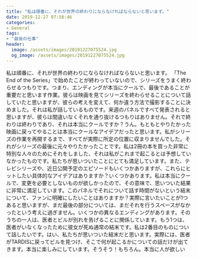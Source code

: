 ```yaml
---
title: "私は順番に、それが世界の終わりにならなければならないと思います。"
date: 2019-12-27 07:58:46
categories:
- General
tags:
- "最後の仕事"
header:
  image: /assets/images/20191227075524.jpg
  og_image: /assets/images/20191227075524.jpg
---
```


私は順番に、それが世界の終わりにならなければならないと思います。 「The End of the Series」で始めたことが終わっていないので、シリーズをうまく終わらせるつもりです。つまり、エンディングが本当にクールで、最後であることが重要だと思います作業。彼らは映画を見てシリーズを終わらせることについて話していたと思いますが、彼らの考えを変えて、何か違う方法で撮影することに決めました。それは私が話しているものです。来週のパネルですべて発表されると思いますが、彼らは間違いなくそれを通り抜けるつもりはありません。それで終わりは終わりであり、それは本当にクールですか？うん。もともとやりたかった映画に戻ってやることは本当にクールなアイデアだったと思います。私がシリーズの作業を再開するまで、すべてが実際に所定の位置に収まりませんでした。それがシリーズの最後に元々やりたかったことです。私は2冊の本を買った非常に特別な人々のためにそれをしました、それは私がこれまで起こるとは予想していなかったものです。私たちが思いついたことにとても満足しています。また、テレビシリーズや、近日公開予定のエピソードもいくつかありますが、これらにヒットしたい具体的なアイデアはありますか？いくつかあります。私は本当にクールで、変更を必要としないものが欲しかったので、その意味で、思いついた結果に非常に満足しています。このパネルでそれについて話す時間がないという結末について、ファンに明確にしたいことはありますか？実際に言いたいことが1つあると思いますが、まだ最後の部分については、まだそれを行うスペースがなかったという考えに過ぎません。いくつかの異なるエンディングがあります。そのうちの一人は、医者とビルが別れを告げることに関係しています。もう1つは、医者がいなくなったために彼女が死ぬ通常の結末です。私は2番目のものについて話したいです。はい、私たちが思いついた結末だと思います。実際には、医者がTARDISに戻ってビルを見つけ、そこで何が起こるかについての話だけが出てきます。本当に楽しみにしています。そうそう！もちろん。本当に人が欲しい
